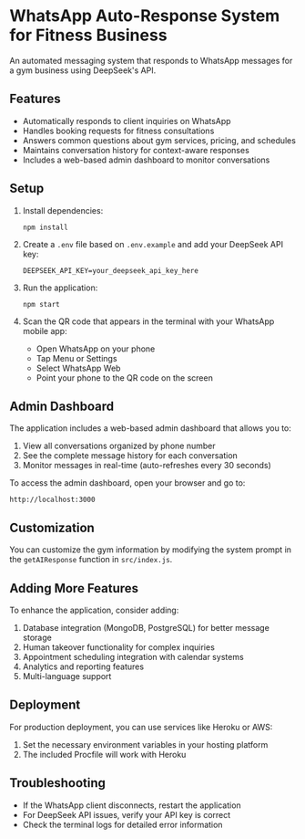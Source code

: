 # WhatsApp Auto-Response System for Fitness Business

An automated messaging system that responds to WhatsApp messages for a gym business using DeepSeek's API.

## Features

- Automatically responds to client inquiries on WhatsApp
- Handles booking requests for fitness consultations
- Answers common questions about gym services, pricing, and schedules
- Maintains conversation history for context-aware responses
- Includes a web-based admin dashboard to monitor conversations

## Setup

1. Install dependencies:
   ```
   npm install
   ```

2. Create a `.env` file based on `.env.example` and add your DeepSeek API key:
   ```
   DEEPSEEK_API_KEY=your_deepseek_api_key_here
   ```

3. Run the application:
   ```
   npm start
   ```

4. Scan the QR code that appears in the terminal with your WhatsApp mobile app:
   - Open WhatsApp on your phone
   - Tap Menu or Settings
   - Select WhatsApp Web
   - Point your phone to the QR code on the screen

## Admin Dashboard

The application includes a web-based admin dashboard that allows you to:

1. View all conversations organized by phone number
2. See the complete message history for each conversation
3. Monitor messages in real-time (auto-refreshes every 30 seconds)

To access the admin dashboard, open your browser and go to:
```
http://localhost:3000
```

## Customization

You can customize the gym information by modifying the system prompt in the `getAIResponse` function in `src/index.js`.

## Adding More Features

To enhance the application, consider adding:

1. Database integration (MongoDB, PostgreSQL) for better message storage
2. Human takeover functionality for complex inquiries
3. Appointment scheduling integration with calendar systems
4. Analytics and reporting features
5. Multi-language support

## Deployment

For production deployment, you can use services like Heroku or AWS:

1. Set the necessary environment variables in your hosting platform
2. The included Procfile will work with Heroku

## Troubleshooting

- If the WhatsApp client disconnects, restart the application
- For DeepSeek API issues, verify your API key is correct
- Check the terminal logs for detailed error information 